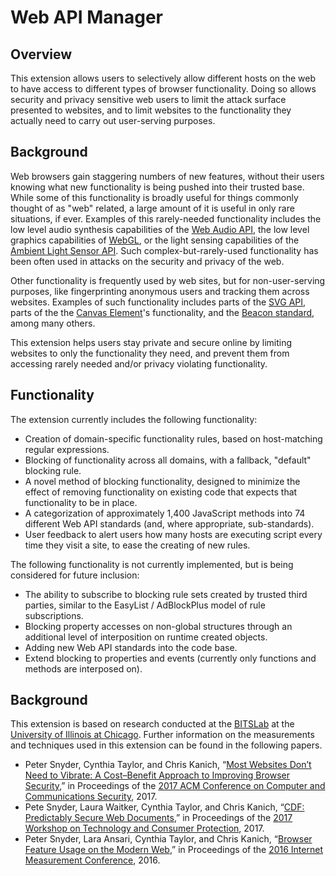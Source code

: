 Web API Manager
===


Overview
---
This extension allows users to selectively allow different hosts on the web
to have access to different types of browser functionality. Doing so allows
security and privacy sensitive web users to limit the attack surface presented
to websites, and to limit websites to the functionality they actually need
to carry out user-serving purposes.


Background
---
Web browsers gain staggering numbers of new features, without their users
knowing what new functionality is being pushed into their trusted base.
While some of this functionality is broadly useful for things commonly thought
of as "web" related, a large amount of it is useful in only rare situations,
if ever.  Examples of this rarely-needed functionality includes the
low level audio synthesis capabilities of the [Web Audio API](https://webaudio.github.io/web-audio-api/),
the low level graphics capabilities of [WebGL](https://get.webgl.org/),
or the light sensing capabilities of the [Ambient Light Sensor API](https://www.w3.org/TR/ambient-light/).
Such complex-but-rarely-used functionality has been often used in attacks
on the security and privacy of the web.

Other functionality is frequently used by web sites, but for non-user-serving
purposes, like fingerprinting anonymous users and tracking them across websites.
Examples of such functionality includes parts of the [SVG API](https://www.w3.org/TR/SVG/),
parts of the the [Canvas Element](https://html.spec.whatwg.org/multipage/scripting.html#the-canvas-element)'s functionality,
and the [Beacon standard](https://www.w3.org/TR/beacon/), among many others.

This extension helps users stay private and secure online by limiting websites
to only the functionality they need, and prevent them from accessing rarely
needed and/or privacy violating functionality.


Functionality
---
The extension currently includes the following functionality:
*   Creation of domain-specific functionality rules, based on host-matching
    regular expressions.
*   Blocking of functionality across all domains, with a fallback, "default"
    blocking rule.
*   A novel method of blocking functionality, designed to minimize the effect
    of removing functionality on existing code that expects that functionality
    to be in place.
*   A categorization of approximately 1,400 JavaScript methods into 74 different
    Web API standards (and, where appropriate, sub-standards).
*   User feedback to alert users how many hosts are executing script every time
    they visit a site, to ease the creating of new rules.

The following functionality is not currently implemented, but is being considered
for future inclusion:
*   The ability to subscribe to blocking rule sets created by trusted third
    parties, similar to the EasyList / AdBlockPlus model of rule subscriptions.
*   Blocking property accesses on non-global structures through an additional
    level of interposition on runtime created objects.
*   Adding new Web API standards into the code base.
*   Extend blocking to properties and events (currently only functions and
    methods are interposed on).


Background
---
This extension is based on research conducted at the [BITSLab](https://www.cs.uic.edu/Bits/)
at the [University of Illinois at Chicago](https://www.cs.uic.edu/).  Further
information on the measurements and techniques used in this extension can
be found in the following papers.

*   Peter Snyder, Cynthia Taylor, and Chris Kanich,
    “[Most Websites Don’t Need to Vibrate: A Cost–Benefit Approach to Improving Browser Security](https://arxiv.org/abs/1708.08510),”
    in Proceedings of the [2017 ACM Conference on Computer and Communications Security](https://www.sigsac.org/ccs/CCS2017/), 2017.
*   Pete Snyder, Laura Waitker, Cynthia Taylor, and Chris Kanich,
    “[CDF: Predictably Secure Web Documents](https://www.cs.uic.edu/~psnyder/static/papers/CDF_Predictably_Secure_Web_Documents.pdf),”
    in Proceedings of the [2017 Workshop on Technology and Consumer Protection](http://www.ieee-security.org/TC/SPW2017/ConPro/), 2017.
*   Peter Snyder, Lara Ansari, Cynthia Taylor, and Chris Kanich,
    “[Browser Feature Usage on the Modern Web](https://www.cs.uic.edu/~psnyder/static/papers/Browser_Feature_Usage_on_the_Modern_Web.pdf),”
    in Proceedings of the [2016 Internet Measurement Conference](http://conferences.sigcomm.org/imc/2016/), 2016.
